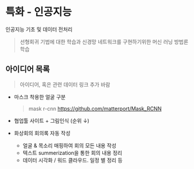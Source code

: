 # 특화 - 인공지능
인공지능 기초 및 데이터 전처리

> 선형회귀 기법에 대한 학습과 신경망 네트워크를 구현하기위한 머신 러닝 방법론 학습



## 아이디어 목록
> 아이디어, 혹은 관련 데이터 링크 추가 바람

 - 마스크 착용한 얼굴 구분
    > mask r-cnn https://github.com/matterport/Mask_RCNN

 - 협업툴 사이트 + 그림인식 (순위 ↓)
 
 - 화상회의 회의록 자동 작성
   - 얼굴 & 목소리 매핑하여 회의 모든 내용 작성
   - 텍스트 summerization을 통한 회의 내용 정리
   - 데이터 시각화 / 워드 클라우드. 일정 별 정리 등